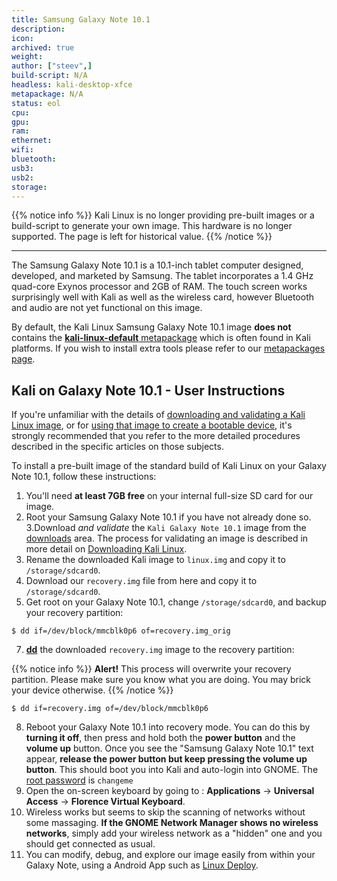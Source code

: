 ```yaml
---
title: Samsung Galaxy Note 10.1
description:
icon:
archived: true
weight:
author: ["steev",]
build-script: N/A
headless: kali-desktop-xfce
metapackage: N/A
status: eol
cpu:
gpu:
ram:
ethernet:
wifi:
bluetooth:
usb3:
usb2:
storage:
---
```


{{% notice info %}}
Kali Linux is no longer providing pre-built images or a build-script to generate your own image.
This hardware is no longer supported.
The page is left for historical value.
{{% /notice %}}

- - -

The Samsung Galaxy Note 10.1 is a 10.1-inch tablet computer designed, developed, and marketed by Samsung. The tablet incorporates a 1.4 GHz quad-core Exynos processor and 2GB of RAM. The touch screen works surprisingly well with Kali as well as the wireless card, however Bluetooth and audio are not yet functional on this image.

By default, the Kali Linux Samsung Galaxy Note 10.1 image **does not** contains the [**kali-linux-default** metapackage](/docs/general-use/metapackages/) which is often found in Kali platforms. If you wish to install extra tools please refer to our [metapackages page](/docs/general-use/metapackages/).

## Kali on Galaxy Note 10.1 - User Instructions

If you're unfamiliar with the details of [downloading and validating a Kali Linux image](/docs/introduction/download-official-kali-linux-images/), or for [using that image to create a bootable device](/docs/usb/live-usb-install-with-windows/), it's strongly recommended that you refer to the more detailed procedures described in the specific articles on those subjects.

To install a pre-built image of the standard build of Kali Linux on your Galaxy Note 10.1, follow these instructions:

1. You'll need **at least 7GB free** on your internal full-size SD card for our image.
2. Root your Samsung Galaxy Note 10.1 if you have not already done so.
3.Download _and validate_ the `Kali Galaxy Note 10.1` image from the [downloads](https://www.offensive-security.com/kali-linux-vmware-arm-image-download/) area. The process for validating an image is described in more detail on [Downloading Kali Linux](/docs/introduction/download-official-kali-linux-images/).
4. Rename the downloaded Kali image to `linux.img` and copy it to `/storage/sdcard0`.
5. Download our `recovery.img` file from here and copy it to `/storage/sdcard0`.
6. Get root on your Galaxy Note 10.1, change `/storage/sdcard0`, and backup your recovery partition:

```console
$ dd if=/dev/block/mmcblk0p6 of=recovery.img_orig
```

7. **[dd](https://packages.debian.org/testing/dd)** the downloaded `recovery.img` image to the recovery partition:

{{% notice info %}}
**Alert!** This process will overwrite your recovery partition. Please make sure you know what you are doing. You may brick your device otherwise.
{{% /notice %}}

```console
$ dd if=recovery.img of=/dev/block/mmcblk0p6
```

8. Reboot your Galaxy Note 10.1 into recovery mode. You can do this by **turning it off**, then press and hold both the **power button** and the **volume up** button. Once you see the "Samsung Galaxy Note 10.1" text appear, **release the power button but keep pressing the volume up button**. This should boot you into Kali and auto-login into GNOME. The [root password](/docs/introduction/kali-linux-default-passwords/) is `changeme`
9. Open the on-screen keyboard by going to : **Applications** -> **Universal Access** -> **Florence Virtual Keyboard**.
10. Wireless works but seems to skip the scanning of networks without some massaging. **If the GNOME Network Manager shows no wireless networks**, simply add your wireless network as a "hidden" one and you should get connected as usual.
11. You can modify, debug, and explore our image easily from within your Galaxy Note, using a Android App such as [Linux Deploy](https://play.google.com/store/apps/details?id=ru.meefik.linuxdeploy&hl=en).
